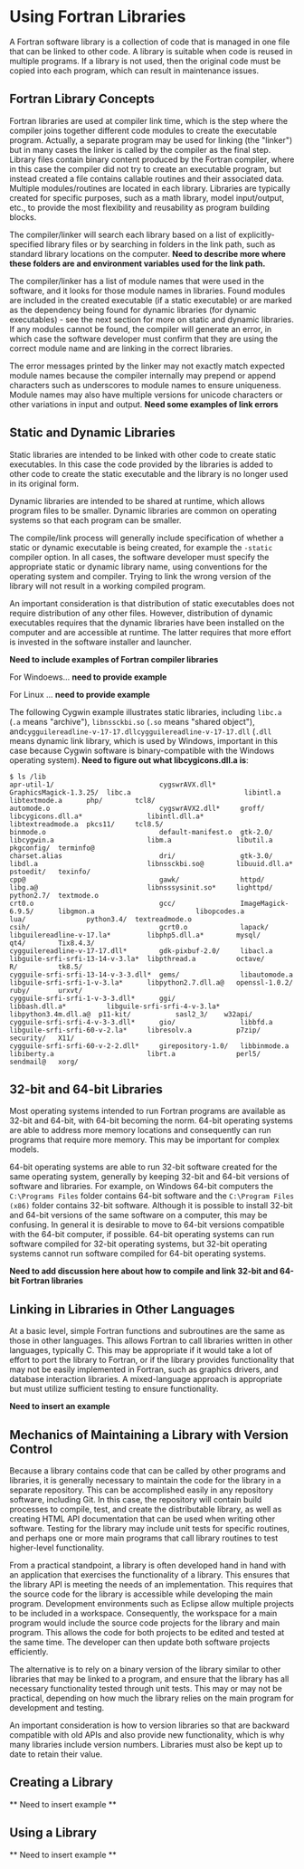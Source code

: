 # Using Fortran Libraries #

A Fortran software library is a collection of code that is managed in one file that can be linked to other code.
A library is suitable when code is reused in multiple programs.
If a library is not used, then the original code must be copied into each program, which can result in maintenance issues.

## Fortran Library Concepts ##

Fortran libraries are used at compiler link time, which is the step where the compiler joins together different code modules to create the executable program.
Actually, a separate program may be used for linking (the "linker") but in many cases the linker is called by the compiler as the final step.
Library files contain binary content produced by the Fortran compiler, where in this case the compiler did not try to create an executable program,
but instead created a file contains callable routines and their associated data.  Multiple modules/routines are located in each library.
Libraries are typically created for specific purposes, such as a math library, model input/output, etc.,
to provide the most flexibility and reusability as program  building blocks.

The compiler/linker will search each library based on a list of explicitly-specified library files or by searching in folders in the link path,
such as standard library locations on the computer.  **Need to describe more where these folders are and environment variables used for the link path.**

The compiler/linker has a list of module names that were used in the software, and it looks for those module names in libraries.
Found modules are included in the created executable (if a static executable) or are marked as the dependency being found for dynamic libraries
(for dynamic executables) - see the next section for more on static and dynamic libraries.
If any modules cannot be found, the compiler will generate an error,
in which case the software developer must confirm that they are using the correct module name and are linking in the correct libraries.

The error messages printed by the linker may not exactly match expected module names because the compiler internally may prepend or append
characters such as underscores to module names to ensure uniqueness.
Module names may also have multiple versions for unicode characters or other variations in input and output.
**Need some examples of link errors**

## Static and Dynamic Libraries ##

Static libraries are intended to be linked with other code to create static executables.  In this case the code provided by the libraries
is added to other code to create the static executable and the library is no longer used in its original form.

Dynamic libraries are intended to be shared at runtime, which allows program files to be smaller.
Dynamic libraries are common on operating systems so that each program can be smaller.

The compile/link process will generally include specification of whether a static or dynamic executable is being created,
for example the `-static` compiler option.  In all cases, the software developer must specify the appropriate static or dynamic
library name, using conventions for the operating system and compiler.
Trying to link the wrong version of the library will not result in a working compiled program.

An important consideration is that distribution of static executables does not require distribution of any other files.
However, distribution of dynamic executables requires that the dynamic libraries have been installed on the computer and are accessible at runtime.
The latter requires that more effort is invested in the software installer and launcher.

**Need to include examples of Fortran compiler libraries**

For Windoews... **need to provide example**

For Linux ... **need to provide example**

The following Cygwin example illustrates static libraries, including `libc.a` (`.a` means "archive"), `libnssckbi.so` (`.so` means "shared object"),
and`cygguilereadline-v-17-17.dllcygguilereadline-v-17-17.dll` (`.dll` means dynamic link library, which is used by Windows,
important in this case because Cygwin software is binary-compatible with the Windows operating system).
**Need to figure out what libcygicons.dll.a is**:

```
$ ls /lib
apr-util-1/                          cygswrAVX.dll*      GraphicsMagick-1.3.25/  libc.a                            libintl.a             libtextmode.a      php/        tcl8/
automode.o                           cygswrAVX2.dll*     groff/                  libcygicons.dll.a*                libintl.dll.a*        libtextreadmode.a  pkcs11/     tcl8.5/
binmode.o                            default-manifest.o  gtk-2.0/                libcygwin.a                       libm.a                libutil.a          pkgconfig/  terminfo@
charset.alias                        dri/                gtk-3.0/                libdl.a                           libnssckbi.so@        libuuid.dll.a*     pstoedit/   texinfo/
cpp@                                 gawk/               httpd/                  libg.a@                           libnsssysinit.so*     lighttpd/          python2.7/  textmode.o
crt0.o                               gcc/                ImageMagick-6.9.5/      libgmon.a                         libopcodes.a          lua/               python3.4/  textreadmode.o
csih/                                gcrt0.o             lapack/                 libguilereadline-v-17.la*         libphp5.dll.a*        mysql/             qt4/        Tix8.4.3/
cygguilereadline-v-17-17.dll*        gdk-pixbuf-2.0/     libacl.a                libguile-srfi-srfi-13-14-v-3.la*  libpthread.a          octave/            R/          tk8.5/
cygguile-srfi-srfi-13-14-v-3-3.dll*  gems/               libautomode.a           libguile-srfi-srfi-1-v-3.la*      libpython2.7.dll.a@   openssl-1.0.2/     ruby/       urxvt/
cygguile-srfi-srfi-1-v-3-3.dll*      ggi/                libbash.dll.a*          libguile-srfi-srfi-4-v-3.la*      libpython3.4m.dll.a@  p11-kit/           sasl2_3/    w32api/
cygguile-srfi-srfi-4-v-3-3.dll*      gio/                libbfd.a                libguile-srfi-srfi-60-v-2.la*     libresolv.a           p7zip/             security/   X11/
cygguile-srfi-srfi-60-v-2-2.dll*     girepository-1.0/   libbinmode.a            libiberty.a                       librt.a               perl5/             sendmail@   xorg/

```

## 32-bit and 64-bit Libraries ##

Most operating systems intended to run Fortran programs are available as 32-bit and 64-bit, with 64-bit becoming the norm.
64-bit operating systems are able to address more memory locations and consequently can run programs that require more memory.
This may be important for complex models. 

64-bit operating systems are able to run 32-bit software created for the same operating system, generally by keeping 32-bit and 64-bit versions
of software and libraries.  For example, on Windows 64-bit computers the `C:\Programs Files` folder contains 64-bit software and the
`C:\Program Files (x86)` folder contains 32-bit software.
Although it is possible to install 32-bit and 64-bit versions of the same software on a computer, this may be confusing.
In general it is desirable to move to 64-bit versions compatible with the 64-bit computer, if possible.
64-bit operating systems can run software compiled for 32-bit operating systems,
but 32-bit operating systems cannot run software compiled for 64-bit operating systems.

**Need to add discussion here about how to compile and link 32-bit and 64-bit Fortran libraries**

## Linking in Libraries in Other Languages ##

At a basic level, simple Fortran functions and subroutines are the same as those in other languages.
This allows Fortran to call libraries written in other languages, typically C.
This may be appropriate if it would take a lot of effort to port the library to Fortran,
or if the library provides functionality that may not be easily implemented in Fortran,
such as graphics drivers, and database interaction libraries.
A mixed-language approach is appropriate but must utilize sufficient testing to ensure functionality.

**Need to insert an example**

## Mechanics of Maintaining  a Library with Version Control ##

Because a library contains code that can be called by other programs and libraries,
it is generally necessary to maintain the code for the library in a separate repository.
This can be accomplished easily in any repository software, including Git.
In this case, the repository will contain build processes to compile, test, and create the distributable library,
as well as creating HTML API documentation that can be used when writing other software.
Testing for the library may include unit tests for specific routines,
and perhaps one or more main programs that call library routines to test higher-level functionality.

From a practical standpoint, a library is often developed hand in hand with an application that exercises the functionality of a library.
This ensures that the library API is meeting the needs of an implementation.
This requires that the source code for the library is accessible while developing the main program.
Development environments such as Eclipse allow multiple projects to be included in a workspace.
Consequently, the workspace for a main program would include the source code projects for the library and main program.
This allows the code for both projects to be edited and tested at the same time.
The developer can then update both software projects efficiently.

The alternative is to rely on a binary version of the library similar to other libraries that may be linked to a program,
and ensure that the library has all necessary functionality
tested through unit tests.  This may or may not be practical, depending on how much the library relies on the main program for development and testing.

An important consideration is how to version libraries so that are backward compatible with old APIs
and also provide new functionality, which is why many libraries include version numbers.
Libraries must also be kept up to date to retain their value.

## Creating a Library ##

** Need to insert example **

## Using a Library ##

** Need to insert example **
